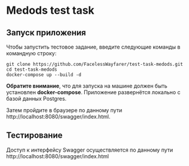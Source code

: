 # Medods test task
## Запуск приложения 
Чтобы запустить тестовое задание, введите следующие команды в командную строку:
```
git clone https://github.com/FacelessWayfarer/test-task-medods.git
cd test-task-medods
docker-compose up --build -d
```
__Обратите внимание__, что для запуска на машине должен быть установлен __docker-compose__. Приложение развернётся локально с базой данных Postgres.

Затем пройдите в браузере по данному пути http://localhost:8080/swagger/index.html.

## Тестирование
Доступ к интерфейсу Swagger осуществляется по данному пути http://localhost:8080/swagger/index.html

